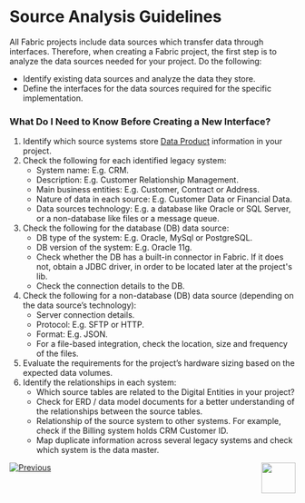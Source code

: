 # Source Analysis Guidelines

All Fabric projects include data sources which transfer data through interfaces. Therefore, when creating a Fabric project, the first step is to analyze the data sources needed for your project.
Do the following:
* Identify existing data sources and analyze the data they store.
* Define the interfaces for the data sources required for the specific implementation. 

### What Do I Need to Know Before Creating a New Interface?
1. Identify which source systems store [Data Product](/articles/01_fabric_overview/02_fabric_glossary.md#logical-unit--data-product) information in your project. 
2. Check the following for each identified legacy system:
    * System name: E.g. CRM.
    * Description: E.g. Customer Relationship Management.
    * Main business entities: E.g. Customer, Contract or Address.
    * Nature of data in each source: E.g. Customer Data or Financial Data. 
    * Data sources technology: E.g. a database like Oracle or SQL Server, or a non-database like files or a message queue.
3. Check the following for the database (DB) data source: 
    * DB type of the system: E.g. Oracle, MySql or PostgreSQL.
    * DB version of the system: E.g. Oracle 11g.
    * Check whether the DB has a built-in connector in Fabric. If it does not, obtain a JDBC driver, in order to be located later at the project's lib. 
    * Check the connection details to the DB.
4. Check the following for a non-database (DB) data source (depending on the data source’s technology): 
    * Server connection details.
    * Protocol: E.g. SFTP or HTTP.
    * Format: E.g. JSON.
    * For a file-based integration, check the location, size and frequency of the files.
5. Evaluate the requirements for the project’s hardware sizing based on the expected data volumes.
6. Identify the relationships in each system:
    * Which source tables are related to the Digital Entities in your project?
    * Check for ERD / data model documents for a better understanding of the relationships between the source tables.
    * Relationship of the source system to other systems. For example, check if the Billing system holds CRM Customer ID. 
    * Map duplicate information across several legacy systems and check which system is the data master.


[![Previous](/articles/images/Previous.png)](/articles/05_DB_interfaces/01_interfaces_overview.md)[<img align="right" width="60" height="54" src="/articles/images/Next.png">](/articles/05_DB_interfaces/03_DB_interfaces_overview.md) 



